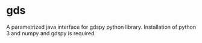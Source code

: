 # gds
A parametrized java interface for gdspy python library. Installation of python 3 and numpy and gdspy is required.
